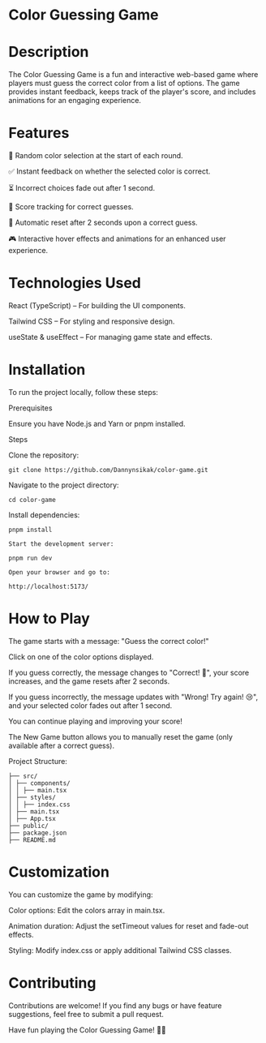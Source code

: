 # Color Guessing Game

# Description

The Color Guessing Game is a fun and interactive web-based game where players must guess the correct color from a list of options. The game provides instant feedback, keeps track of the player's score, and includes animations for an engaging experience.

# Features

🎨 Random color selection at the start of each round.

✅ Instant feedback on whether the selected color is correct.

⏳ Incorrect choices fade out after 1 second.

🎯 Score tracking for correct guesses.

🔄 Automatic reset after 2 seconds upon a correct guess.

🎮 Interactive hover effects and animations for an enhanced user experience.

# Technologies Used

React (TypeScript) – For building the UI components.

Tailwind CSS – For styling and responsive design.

useState & useEffect – For managing game state and effects.

# Installation

To run the project locally, follow these steps:

Prerequisites

Ensure you have Node.js and Yarn or pnpm installed.

Steps

Clone the repository:

    git clone https://github.com/Dannynsikak/color-game.git

Navigate to the project directory:

    cd color-game

Install dependencies:

    pnpm install

    Start the development server:

    pnpm run dev

    Open your browser and go to:

    http://localhost:5173/

# How to Play

The game starts with a message: "Guess the correct color!"

Click on one of the color options displayed.

If you guess correctly, the message changes to "Correct! 🎉", your score increases, and the game resets after 2 seconds.

If you guess incorrectly, the message updates with "Wrong! Try again! 😢", and your selected color fades out after 1 second.

You can continue playing and improving your score!

The New Game button allows you to manually reset the game (only available after a correct guess).

Project Structure:

    ├── src/
    │ ├── components/
    │ │ ├── main.tsx
    │ ├── styles/
    │ │ ├── index.css
    │ ├── main.tsx
    │ ├── App.tsx
    ├── public/
    ├── package.json
    ├── README.md

# Customization

You can customize the game by modifying:

Color options: Edit the colors array in main.tsx.

Animation duration: Adjust the setTimeout values for reset and fade-out effects.

Styling: Modify index.css or apply additional Tailwind CSS classes.

# Contributing

Contributions are welcome! If you find any bugs or have feature suggestions, feel free to submit a pull request.

Have fun playing the Color Guessing Game! 🎨🔥
